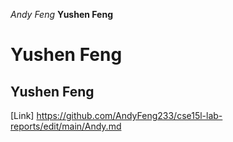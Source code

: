 *Andy Feng*
**Yushen Feng**
# Yushen Feng 
## Yushen Feng 
[Link] https://github.com/AndyFeng233/cse15l-lab-reports/edit/main/Andy.md
